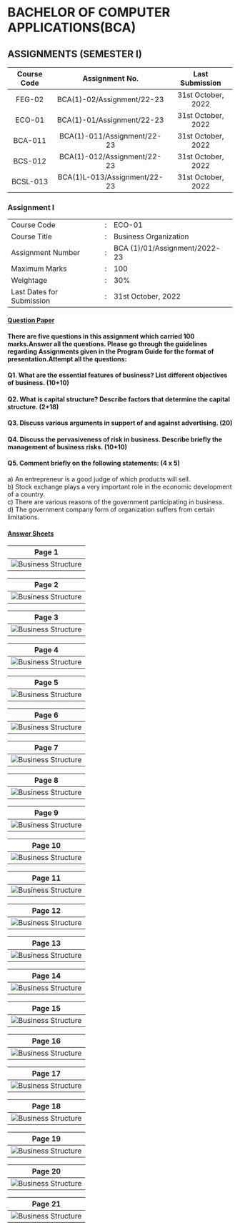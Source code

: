 # BACHELOR OF COMPUTER APPLICATIONS(BCA)
## ASSIGNMENTS (SEMESTER I)

|Course Code |Assignment No.|Last Submission|
|:------------:|:--------------:|:---------------:|
|FEG-02| BCA(1)-02/Assignment/22-23| 31st October, 2022|
|ECO-01| BCA(1)-01/Assignment/22-23| 31st October, 2022|
|BCA-011| BCA(1)-011/Assignment/22-23| 31st October, 2022|
|BCS-012|BCA(1)-012/Assignment/22-23| 31st October, 2022|
|BCSL-013|BCA(1)L-013/Assignment/22-23| 31st October, 2022|

### Assignment I
|  |  |  |
|-------------|-------------|---------|
|Course Code |:| ECO-01 |
|Course Title |:| Business Organization| 
|Assignment Number |:| BCA (1)/01/Assignment/2022-23|
|Maximum Marks |:| 100|
|Weightage |:| 30%|
|Last Dates for Submission |:| 31st October, 2022|

#### <u> **Question Paper** </u> 
**There are five questions in this assignment which carried 100 marks.Answer all the questions. Please go through the guidelines regarding Assignments given in the Program Guide for the format of presentation.Attempt all the questions:**
#### Q1. What are the essential features of business? List different objectives of business. (10+10)
#### Q2. What is capital structure? Describe factors that determine the capital structure. (2+18)
#### Q3. Discuss various arguments in support of and against advertising. (20)
#### Q4. Discuss the pervasiveness of risk in business. Describe briefly the management of business risks. (10+10)
#### Q5. Comment briefly on the following statements: (4 x 5)
 a) An entrepreneur is a good judge of which products will sell.   
 b) Stock exchange plays a very important role in the economic development of a country.  
 c) There are various reasons of the government participating in business.  
 d) The government company form of organization suffers from certain limitations.  

#### <u> **Answer Sheets** </u>
|Page 1|
|:-----------------------------------------:|
| ![Business Structure](images/Page01.jpg "Page 1")|


|Page 2|
|:--------------------------------------------------:|
| ![Business Structure](images/Page02.jpg "Page 2")|

|Page 3|
|:--------------------------------------------------:|
| ![Business Structure](images/Page03.jpg "Page 3")|

|Page 4|
|:--------------------------------------------------:|
| ![Business Structure](images/Page04.jpg "Page 4")|

|Page 5|
|:--------------------------------------------------:|
| ![Business Structure](images/Page05.jpg "Page 5")|

|Page 6|
|:--------------------------------------------------:|
| ![Business Structure](images/Page06.jpg "Page 6")|

|Page 7|
|:--------------------------------------------------:|
| ![Business Structure](images/Page07.jpg "Page 7")|

|Page 8|
|:--------------------------------------------------:|
| ![Business Structure](images/Page08.jpg "Page 8")|

|Page 9|
|:--------------------------------------------------:|
| ![Business Structure](images/Page09.jpg "Page 9")|


|Page 10|
|:--------------------------------------------------:|
| ![Business Structure](images/Page10.jpg "Page 10")|


|Page 11|
|:--------------------------------------------------:|
| ![Business Structure](images/Page11.jpg "Page 11")|


|Page 12|
|:--------------------------------------------------:|
| ![Business Structure](images/Page12.jpg "Page 12")|


|Page 13|
|:--------------------------------------------------:|
| ![Business Structure](images/Page13.jpg "Page 13")|


|Page 14|
|:--------------------------------------------------:|
| ![Business Structure](images/Page14.jpg "Page 14")|


|Page 15|
|:--------------------------------------------------:|
| ![Business Structure](images/Page15.jpg "Page 15")|


|Page 16|
|:--------------------------------------------------:|
| ![Business Structure](images/Page16.jpg "Page 16")|


|Page 17|
|:--------------------------------------------------:|
| ![Business Structure](images/Page17.jpg "Page 17")|


|Page 18|
|:--------------------------------------------------:|
| ![Business Structure](images/Page18.jpg "Page 18")|


|Page 19|
|:--------------------------------------------------:|
| ![Business Structure](images/Page19.jpg "Page 19")|


|Page 20|
|:--------------------------------------------------:|
| ![Business Structure](images/Page20.jpg "Page 20")|


|Page 21|
|:--------------------------------------------------:|
| ![Business Structure](images/Page21.jpg "Page 21")|